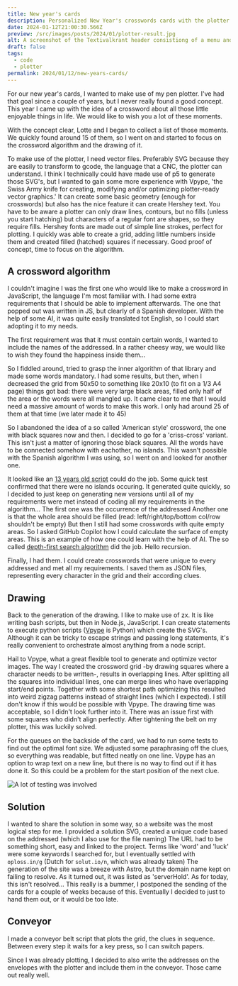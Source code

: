 ```yaml
---
title: New year's cards
description: Personalized New Year's crosswords cards with the plotter.
date: 2024-01-12T21:00:30.566Z
preview: /src/images/posts/2024/01/plotter-result.jpg
alt: A screenshot of the Textivalkrant header consistiong of a menu and a rockstar construction worker on a wrecking ball.
draft: false
tags:
  - code
  - plotter
permalink: 2024/01/12/new-years-cards/
---
```


For our new year's cards, I wanted to make use of my pen plotter. I've had that goal since a couple of years, but I never really found a good concept. This year I came up with the idea of a crossword about all those little enjoyable things in life. We would like to wish you a lot of these moments.

With the concept clear, Lotte and I began to collect a list of those moments. We quickly found around 15 of them, so I went on and started to focus on the crossword algorithm and the drawing of it.

To make use of the plotter, I need vector files. Preferably SVG because they are easily to transform to gcode, the language that a CNC, the plotter can understand.
I think I technically could have made use of p5 to generate those SVG's, but I wanted to gain some more experience with Vpype, 'the Swiss Army knife for creating, modifying and/or optimizing plotter-ready vector graphics.' It can create some basic geometry (enough for crosswords) but also has the nice feature it can create Hershey text. You have to be aware a plotter can only draw lines, contours, but no fills (unless you start hatching) but characters of a regular font are shapes, so they require fills. Hershey fonts are made out of simple line strokes, perfect for plotting. I quickly was able to create a grid, adding little numbers inside them and created filled (hatched) squares if necessary. Good proof of concept, time to focus on the algorithm.

## A crossword algorithm

I couldn't imagine I was the first one who would like to make a crossword in JavaScript, the language I'm most familiar with. I had some extra requirements that I should be able to implement afterwards. The one that popped out was written in JS, but clearly of a Spanish developer. With the help of some AI, it was quite easily translated tot English, so I could start adopting it to my needs.

The first requirement was that it must contain certain words, I wanted to include the names of the addressed. In a rather cheesy way, we would like to wish they found the happiness inside them...

So I fiddled around, tried to grasp the inner algorithm of that library and made some words mandatory. I had some results, but then, when I decreased the grid from 50x50 to something like 20x10 (to fit on a 1/3 A4 page) things got bad: there were very large black areas, filled only half of the area or the words were all mangled up. It came clear to me that I would need a massive amount of words to make this work. I only had around 25 of them at that time (we later made it to 45)

So I abandoned the idea of a so called 'American style' crossword, the one with black squares now and then. I decided to go for a 'criss-cross' variant. This isn't just a matter of ignoring those black squares. All the words have to be connected somehow with eachother, no islands. This wasn't possible with the Spanish algorithm I was using, so I went on and looked for another one.

It looked like an [13 years old script](https://github.com/satchamo/Crossword-Generator) could do the job. Some quick test confirmed that there were no islands occuring. It generated quite quickly, so I decided to just keep on generating new versions until all of my requirements were met instead of coding all my requirements in the algorithm...
The first one was the occurrence of the addressed
Another one is that the whole area should be filled (read: left/right/top/bottom col/row shouldn't be empty)
But then I still had some crosswords with quite empty areas. So I asked GitHub Copilot how I could calculate the surface of empty areas. This is an example of how one could learn with the help of AI. The so called [depth-first search algorithm](https://en.wikipedia.org/wiki/Depth-first_search) did the job. Hello recursion.

Finally, I had them. I could create crosswords that were unique to every addressed and met all my requirements. I saved them as JSON files, representing every character in the grid and their according clues.

## Drawing

Back to the generation of the drawing. I like to make use of zx. It is like writing bash scripts, but then in Node.js, JavaScript. I can create statements to execute python scripts ([Vpype](https://vpype.readthedocs.io/en/latest/index.html) is Python) which create the SVG's. Although it can be tricky to escape strings and passing long statements, it's really convenient to orchestrate almost anything from a node script.

Hail to Vpype, what a great flexible tool to generate and optimize vector images. The way I created the crossword grid -by drawing squares where a character needs to be written-, results in overlapping lines. After splitting all the squares into individual lines, one can merge lines who have overlapping start/end points. Together with some shortest path optimizing this resulted into weird zigzag patterns instead of straight lines (which I expected). I still don't know if this would be possible with Vpype. The drawing time was acceptable, so I didn't look further into it. There was an issue first with some squares who didn't align perfectly. After tightening the belt on my plotter, this was luckily solved.

For the queues on the backside of the card, we had to run some tests to find out the optimal font size. We adjusted some paraphrasing off the clues, so everything was readable, but fitted neatly on one line. Vpype has an option to wrap text on a new line, but there is no way to find out if it has done it. So this could be a problem for the start position of the next clue.

![A lot of testing was involved](@images/posts/2024/01/plotter-progress.jpg)

## Solution

I wanted to share the solution in some way, so a website was the most logical step for me. I provided a solution SVG, created a unique code based on the addressed (which I also use for the file naming)
The URL had to be something short, easy and linked to the project. Terms like 'word' and 'luck' were some keywords I searched for, but I eventually settled with `oploss.in/g` (Dutch for `solut.io/n`, which was already taken)
The generation of the site was a breeze with Astro, but the domain name kept on failing to resolve. As it turned out, it was listed as 'serverHold'. As for today, this isn't resolved... This really is a bummer, I postponed the sending of the cards for a couple of weeks because of this. Eventually I decided to just to hand them out, or it would be too late.

## Conveyor

I made a conveyor belt script that plots the grid, the clues in sequence. Between every step it waits for a key press, so I can switch papers.

Since I was already plotting, I decided to also write the addresses on the envelopes with the plotter and include them in the conveyor. Those came out really well.
